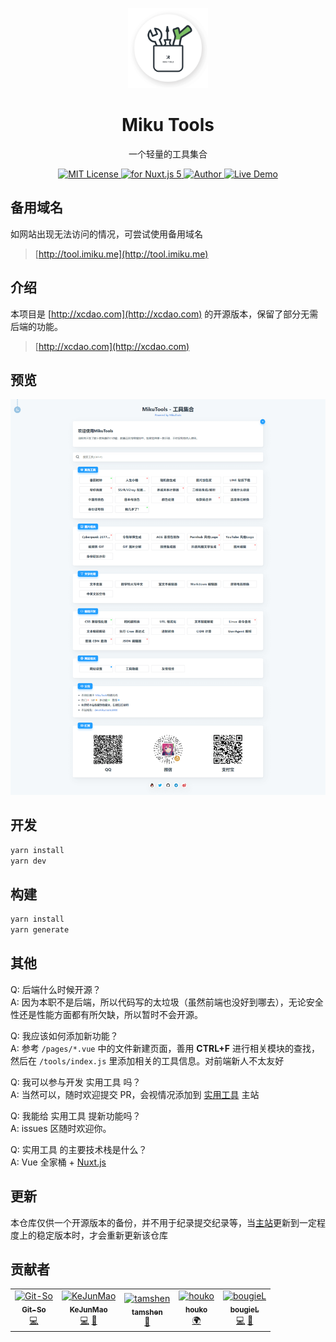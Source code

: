 <p align="center"><img src="./static/icon.png"
        alt="Logo" width="128" height="128" style="max-width: 100%;"></p>
<h1 align="center">Miku Tools</h1>
<p align="center">一个轻量的工具集合</p>
<p align="center">
    <a href="https://github.com/Ice-Hazymoon/实用工具/blob/master/LICENSE">
        <img src="https://img.shields.io/github/license/Ice-Hazymoon/实用工具.svg" alt="MIT License" />
    </a>
    <a href="https://vuejs.org/">
        <img src="https://img.shields.io/badge/nuxt.js-v5.x-green.svg" alt="for Nuxt.js 5">
    </a>
    <a href="http://imiku.me/">
        <img src="https://badgen.net/badge/author/Ice-Hazymoon/f2a" alt="Author">
    </a>
    <a href="http://xcdao.com/">
        <img src="https://img.shields.io/badge/%F0%9F%9A%80-open--in--browser-e10079.svg" alt="Live Demo">
    </a>
</p>

## 备用域名

如网站出现无法访问的情况，可尝试使用备用域名

> [http://tool.imiku.me](http://tool.imiku.me)

## 介绍

本项目是 [http://xcdao.com](http://xcdao.com) 的开源版本，保留了部分无需后端的功能。

> [http://xcdao.com](http://xcdao.com)

## 预览

![preview](./static/preview.png)

## 开发

```bash
yarn install
yarn dev
```

## 构建

```bash
yarn install
yarn generate
```

## 其他

Q: 后端什么时候开源？  
A: 因为本职不是后端，所以代码写的太垃圾（虽然前端也没好到哪去），无论安全性还是性能方面都有所欠缺，所以暂时不会开源。

Q: 我应该如何添加新功能？  
A: 参考 `/pages/*.vue` 中的文件新建页面，善用 **CTRL+F** 进行相关模块的查找，然后在 `/tools/index.js` 里添加相关的工具信息。对前端新人不太友好

Q: 我可以参与开发 实用工具 吗？  
A: 当然可以，随时欢迎提交 PR，会视情况添加到 [实用工具](http://xcdao.com) 主站

Q: 我能给 实用工具 提新功能吗？  
A: issues 区随时欢迎你。

Q: 实用工具 的主要技术栈是什么？  
A: Vue 全家桶 + [Nuxt.js](https://zh.nuxtjs.org/)

## 更新

本仓库仅供一个开源版本的备份，并不用于纪录提交纪录等，当[主站](http://xcdao.com)更新到一定程度上的稳定版本时，才会重新更新该仓库

## 贡献者

<!-- ALL-CONTRIBUTORS-LIST:START - Do not remove or modify this section -->
<!-- prettier-ignore-start -->
<!-- markdownlint-disable -->
<table>
  <tr>
    <td align="center"><a href="https://github.com/Git-So"><img src="https://avatars0.githubusercontent.com/u/22292451?v=4" width="100px;" alt="Git-So"/><br /><sub><b>Git-So</b></sub></a><br /><a href="https://github.com/Ice-Hazymoon/实用工具/commits?author=Git-So" title="Code">💻</a></td>
    <td align="center"><a href="https://github.com/KeJunMao"><img src="https://avatars0.githubusercontent.com/u/18414281?v=4" width="100px;" alt="KeJunMao"/><br /><sub><b>KeJunMao</b></sub></a><br /><a href="https://github.com/Ice-Hazymoon/实用工具/commits?author=KeJunMao" title="Code">💻</a> <a href="#question-KeJunMao" title="Answering Questions">💬</a></td>
    <td align="center"><a href="https://github.com/tamshen"><img src="https://avatars0.githubusercontent.com/u/33705179?v=4" width="100px;" alt="tamshen"/><br /><sub><b>tamshen</b></sub></a><br /><a href="#design-tamshen" title="Design">🎨</a></td>
    <td align="center"><a href="https://github.com/houko"><img src="https://avatars0.githubusercontent.com/u/12625278?v=4" width="100px;" alt="houko"/><br /><sub><b>houko</b></sub></a><br /><a href="#translation-houko" title="Translation">🌍</a></td>
    <td align="center"><a href="https://github.com/bougieL"><img src="https://avatars0.githubusercontent.com/u/36102904?v=4" width="100px;" alt="bougieL"/><br /><sub><b>bougieL</b></sub></a><br /><a href="https://github.com/Ice-Hazymoon/实用工具/commits?author=bougieL" title="Code">💻</a> <a href="#ideas-bougieL" title="Ideas, Planning, & Feedback">🤔</a></td>
  </tr>
</table>

<!-- markdownlint-enable -->
<!-- prettier-ignore-end -->
<!-- ALL-CONTRIBUTORS-LIST:END -->

